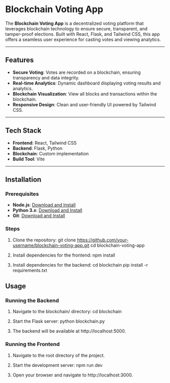# Blockchain Voting App

The **Blockchain Voting App** is a decentralized voting platform that leverages blockchain technology to ensure secure, transparent, and tamper-proof elections. Built with React, Flask, and Tailwind CSS, this app offers a seamless user experience for casting votes and viewing analytics.

---

## Features
- **Secure Voting**: Votes are recorded on a blockchain, ensuring transparency and data integrity.
- **Real-time Analytics**: Dynamic dashboard displaying voting results and analytics.
- **Blockchain Visualization**: View all blocks and transactions within the blockchain.
- **Responsive Design**: Clean and user-friendly UI powered by Tailwind CSS.

---

## Tech Stack
- **Frontend**: React, Tailwind CSS
- **Backend**: Flask, Python
- **Blockchain**: Custom implementation
- **Build Tool**: Vite

---

## Installation

### Prerequisites
- **Node.js**: [Download and Install](https://nodejs.org/)
- **Python 3.x**: [Download and Install](https://www.python.org/downloads/)
- **Git**: [Download and Install](https://git-scm.com/)

### Steps

1. Clone the repository:
   git clone https://github.com/your-username/blockchain-voting-app.git
   cd blockchain-voting-app

2. Install dependencies for the frontend:
    npm install

3. Install dependencies for the backend:
    cd blockchain
    pip install -r requirements.txt


## Usage

### Running the Backend

1. Navigate to the blockchain/ directory:
    cd blockchain

2. Start the Flask server:
    python blockchain.py

3. The backend will be available at http://localhost:5000.


### Running the Frontend

1. Navigate to the root directory of the project.

2. Start the development server:
    npm run dev

3. Open your browser and navigate to http://localhost:3000.
